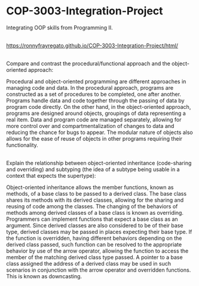 # COP-3003-Integration-Project
Integrating OOP skills from Programming II. <br /> <br />


https://ronnyfrayregato.github.io/COP-3003-Integration-Project/html/ <br /> <br />


Compare and contrast the procedural/functional approach and the object-oriented approach:

Procedural and object-oriented programming are different approaches in managing code and data. In the procedural approach, programs are constructed as a set of procedures to be completed, one after another. Programs handle data and code together through the passing of data by program code directly. On the other hand, in the object-oriented approach, programs are designed around objects, groupings of data representing a real item. Data and program code are managed separately, allowing for more control over and compartmentalization of changes to data and reducing the chance for bugs to appear. The modular nature of objects also allows for the ease of reuse of objects in other programs requiring their functionality. <br /> <br />


Explain the relationship between object-oriented inheritance (code-sharing and overriding) and subtyping (the idea of a subtype being usable in a context that expects the supertype):

Object-oriented inheritance allows the member functions, known as methods, of a base class to be passed to a derived class. The base class shares its methods with its derived classes, allowing for the sharing and reusing of code among the classes. The changing of the behaviors of methods among derived classes of a base class is known as overriding. Programmers can implement functions that expect a base class as an argument. Since derived classes are also considered to be of their base type, derived classes may be passed in places expecting their base type. If the function is overridden, having different behaviors depending on the derived class passed, such function can be resolved to the appropriate behavior by use of the arrow operator, allowing the function to access the member of the matching derived class type passed. A pointer to a base class assigned the address of a derived class may be used in such scenarios in conjunction with the arrow operator and overridden functions. This is known as downcasting.
